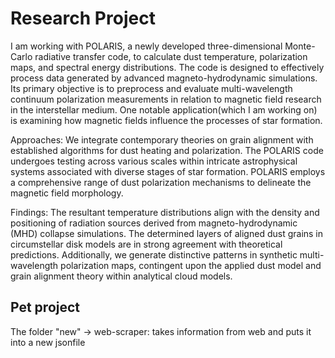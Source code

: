 # Research Project
I am working with POLARIS, a newly developed three-dimensional Monte-Carlo radiative transfer code, to calculate dust temperature, polarization maps, and spectral energy distributions. The code is designed to effectively process data generated by advanced magneto-hydrodynamic simulations. Its primary objective is to preprocess and evaluate multi-wavelength continuum polarization measurements in relation to magnetic field research in the interstellar medium. One notable application(which I am working on) is examining how magnetic fields influence the processes of star formation.

Approaches: We integrate contemporary theories on grain alignment with established algorithms for dust heating and polarization. The POLARIS code undergoes testing across various scales within intricate astrophysical systems associated with diverse stages of star formation. POLARIS employs a comprehensive range of dust polarization mechanisms to delineate the magnetic field morphology.

Findings: The resultant temperature distributions align with the density and positioning of radiation sources derived from magneto-hydrodynamic (MHD) collapse simulations. The determined layers of aligned dust grains in circumstellar disk models are in strong agreement with theoretical predictions. Additionally, we generate distinctive patterns in synthetic multi-wavelength polarization maps, contingent upon the applied dust model and grain alignment theory within analytical cloud models.


## Pet project
The folder "new" -> web-scraper: takes information from web and puts it into a new jsonfile

